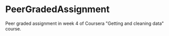 # PeerGradedAssignment
Peer graded assignment in week 4 of Coursera "Getting and cleaning data" course.
